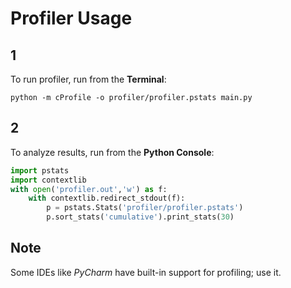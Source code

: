 
# Profiler Usage

## 1
To run profiler, run from the **Terminal**:
```shell script
python -m cProfile -o profiler/profiler.pstats main.py
```

## 2
To analyze results, run from the **Python Console**:
```python
import pstats
import contextlib
with open('profiler.out','w') as f:
    with contextlib.redirect_stdout(f):
        p = pstats.Stats('profiler/profiler.pstats')
        p.sort_stats('cumulative').print_stats(30)
```

## Note
Some IDEs like *PyCharm* have built-in support for profiling; use it.
